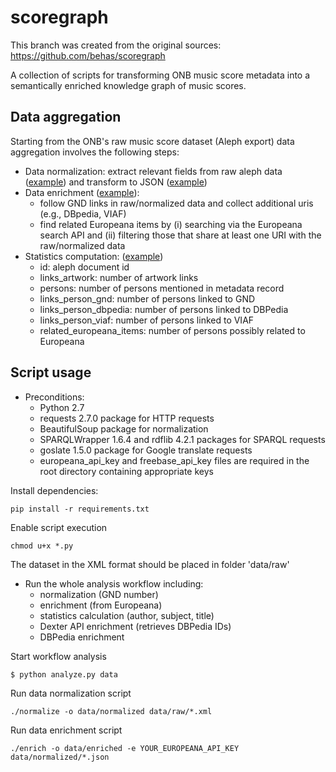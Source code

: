 # scoregraph

This branch was created from the original sources: https://github.com/behas/scoregraph 

A collection of scripts for transforming ONB music score metadata into a semantically enriched knowledge graph of music scores.


## Data aggregation

Starting from the ONB's raw music score dataset (Aleph export) data aggregation involves the following steps:

+ Data normalization: extract relevant fields from raw aleph data ([example][ex_raw]) and transform to JSON ([example][ex_normalized])
+ Data enrichment ([example][ex_enriched]):
    + follow GND links in raw/normalized data and collect additional uris (e.g., DBpedia, VIAF)
    + find related Europeana items by (i) searching via the Europeana search API and (ii) filtering those that share at least one URI with the raw/normalized data
+ Statistics computation: ([example][summary_enriched])
    + id: aleph document id
    + links_artwork: number of artwork links
    + persons: number of persons mentioned in metadata record
    + links_person_gnd: number of persons linked to GND
    + links_person_dbpedia: number of persons linked to DBPedia
    + links_person_viaf: number of persons linked to VIAF
    + related_europeana_items: number of persons possibly related to Europeana

## Script usage

+ Preconditions: 
    + Python 2.7 
    + requests 2.7.0 package for HTTP requests
    + BeautifulSoup package for normalization
    + SPARQLWrapper 1.6.4 and rdflib 4.2.1 packages for SPARQL requests
    + goslate 1.5.0 package for Google translate requests
	+ europeana_api_key and freebase_api_key files are required in the root directory containing appropriate keys

Install dependencies:

    pip install -r requirements.txt


Enable script execution

    chmod u+x *.py

The dataset in the XML format should be placed in folder 'data/raw'

+ Run the whole analysis workflow including:
    + normalization (GND number)
    + enrichment (from Europeana)
    + statistics calculation (author, subject, title)
    + Dexter API enrichment (retrieves DBPedia IDs)
    + DBPedia enrichment

Start workflow analysis
	
	$ python analyze.py data

Run data normalization script

    ./normalize -o data/normalized data/raw/*.xml


Run data enrichment script

    ./enrich -o data/enriched -e YOUR_EUROPEANA_API_KEY data/normalized/*.json


[ex_raw]: ./data/raw/AL00119186.xml
[ex_normalized]: ./data/normalized/AL00119186.json
[ex_enriched]: ./data/enriched/AL00119186.json

[summary_normalized]: ./summary_normalized.csv
[summary_enriched]: ./summary_enriched.csv
